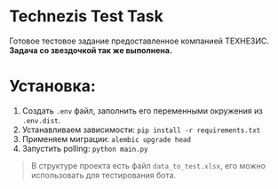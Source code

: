 # Technezis Test Task
Готовое тестовое задание предоставленное компанией ТЕХНЕЗИС.
**Задача со звездочкой так же выполнена.**

# Установка:
1. Создать `.env` файл, заполнить его переменными окружения из `.env.dist`.
2. Устанавливаем зависимости: `pip install -r requirements.txt`
3. Применяем миграции: `alembic upgrade head`
4. Запустить polling: `python main.py`

> В структуре проекта есть файл `data_to_test.xlsx`, его можно использовать для тестирования бота.
